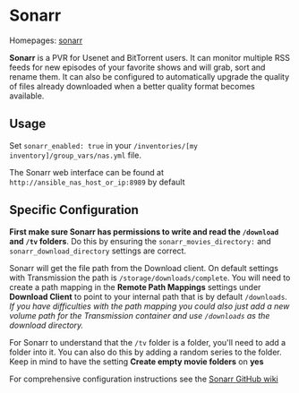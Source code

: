 # Sonarr
Homepages: [sonarr](https://sonarr.tv/) 

**Sonarr** is a PVR for Usenet and BitTorrent users. It can monitor multiple RSS feeds for new episodes of your favorite shows and will grab, sort and rename them. It can also be configured to automatically upgrade the quality of files already downloaded when a better quality format becomes available.

## Usage

Set `sonarr_enabled: true` in your `/inventories/[my inventory]/group_vars/nas.yml` file.

The Sonarr web interface can be found at `http://ansible_nas_host_or_ip:8989` by default


## Specific Configuration

**First make sure Sonarr has permissions to write and read the `/download` and `/tv` folders**. Do this by ensuring the `sonarr_movies_directory:` and `sonarr_download_directory` settings are correct.

Sonarr will get the file path from the Download client. On default settings with Transmission the path is `/storage/downloads/complete`. You will need to create a path mapping in the **Remote Path Mappings** settings under **Download Client**  to point to your internal path that is by default `/downloads`.  *If you have difficulties with the path mapping you could also just add a new volume path for the Transmission container and use `/downloads` as the download directory.*

For Sonarr to understand that the `/tv` folder is a folder, you'll need to add a folder into it.
You can also do this by adding a random series to the folder. Keep in mind to have the setting **Create empty movie folders** on **yes**

For comprehensive configuration instructions see the [Sonarr GitHub wiki](https://github.com/Sonarr/Sonarr/wiki)
